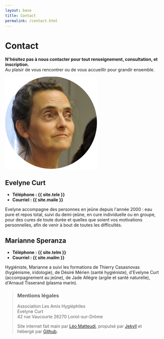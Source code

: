 ```yaml
---
layout: base
title: Contact
permalink: /contact.html
---
```


# Contact

**N'hésitez pas à nous contacter pour tout renseignement, consultation, et inscription.**  
Au plaisir de vous rencontrer ou de vous accueillir pour grandir ensemble.

<div class="presentation">
<img class="portrait" src="/static/evelyne.png" alt="evelyne.png"/>
<div id="evelyne">
	<h2>Evelyne Curt</h2>
	<ul>
		<li><strong>Téléphone : {{ site.tele }}</strong></li>
		<li><strong>Courriel : {{ site.maile }}</strong></li>
	</ul>
	<p>Evelyne accompagne des personnes en jeûne depuis l'année 2000 : eau pure et repos total, suivi du demi-jeûne, en cure individuelle ou en groupe, pour des cures de toute durée et quelles que soient vos motivations personnelles, afin de venir à bout de toutes les difficultés.</p>
</div>
</div>

<div class="presentation">
<div id="marianne">
	<h2>Marianne Speranza</h2>
	<ul>
		<li><strong>Téléphone : {{ site.telm }}</strong></li>
		<li><strong>Courriel : {{ site.mailm }}</strong></li>
	</ul>
	<p>Hygiéniste, Marianne a suivi les formations de Thierry Casasnovas (hygiénisme, iridologie), de Désiré Mérien (santé hygiéniste), d'Evelyne Curt (accompagnement au jeûne), de Jade Allègre (argile et santé naturelle), d'Arnaud Tisserand (plasma marin).</p>
</div>
</div>



>### Mentions légales
>
>Association Les Amis Hygiéphiles  
>Evelyne Curt  
>42 rue Vaucourte 26270 Loriol-sur-Drôme
>
>Site internet fait main par [Léo Matteudi](http://www.lavalsedulion.fr), propulsé par [Jekyll](http://jekyllrb.com/) et hébergé par [Github](http://github.com/).
